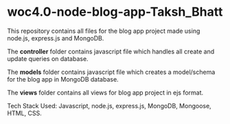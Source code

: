 # woc4.0-node-blog-app-Taksh_Bhatt

This repository contains all files for the blog app project made using node.js, express.js and MongoDB.

The **controller** folder contains javascript file which handles all create and update queries on database.

The **models** folder contains javascript file which creates a model/schema for the blog app in MongoDB database.

The **views** folder contains all views for blog app project in ejs format.

Tech Stack Used: Javascript, node.js, express.js, MongoDB, Mongoose, HTML, CSS.
